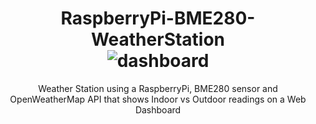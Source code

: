 <h1 align="center">
    RaspberryPi-BME280-WeatherStation

  <br>
  <img src="https://i.imgur.com/2Lwfekl.png" alt="dashboard"></a>
  <br>
</h1>

<p align="center">
Weather Station using a RaspberryPi, BME280 sensor and OpenWeatherMap API that shows Indoor vs Outdoor readings on a Web Dashboard
</p>

